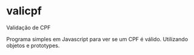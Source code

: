# valicpf
Validação de CPF

Programa simples em Javascript para ver se um CPF é válido. Utilizando objetos e prototypes. 
